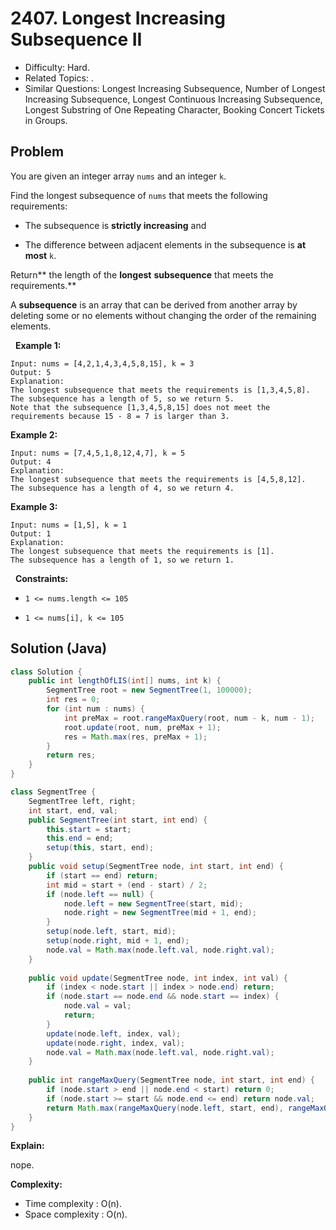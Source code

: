 # 2407. Longest Increasing Subsequence II

- Difficulty: Hard.
- Related Topics: .
- Similar Questions: Longest Increasing Subsequence, Number of Longest Increasing Subsequence, Longest Continuous Increasing Subsequence, Longest Substring of One Repeating Character, Booking Concert Tickets in Groups.

## Problem

You are given an integer array ```nums``` and an integer ```k```.

Find the longest subsequence of ```nums``` that meets the following requirements:


	
- The subsequence is **strictly increasing** and
	
- The difference between adjacent elements in the subsequence is **at most** ```k```.


Return** the length of the **longest** **subsequence** that meets the requirements.**

A **subsequence** is an array that can be derived from another array by deleting some or no elements without changing the order of the remaining elements.

 
**Example 1:**

```
Input: nums = [4,2,1,4,3,4,5,8,15], k = 3
Output: 5
Explanation:
The longest subsequence that meets the requirements is [1,3,4,5,8].
The subsequence has a length of 5, so we return 5.
Note that the subsequence [1,3,4,5,8,15] does not meet the requirements because 15 - 8 = 7 is larger than 3.
```

**Example 2:**

```
Input: nums = [7,4,5,1,8,12,4,7], k = 5
Output: 4
Explanation:
The longest subsequence that meets the requirements is [4,5,8,12].
The subsequence has a length of 4, so we return 4.
```

**Example 3:**

```
Input: nums = [1,5], k = 1
Output: 1
Explanation:
The longest subsequence that meets the requirements is [1].
The subsequence has a length of 1, so we return 1.
```

 
**Constraints:**


	
- ```1 <= nums.length <= 105```
	
- ```1 <= nums[i], k <= 105```



## Solution (Java)

```java
class Solution {
    public int lengthOfLIS(int[] nums, int k) {
        SegmentTree root = new SegmentTree(1, 100000);
        int res = 0;
        for (int num : nums) {
            int preMax = root.rangeMaxQuery(root, num - k, num - 1);
            root.update(root, num, preMax + 1);
            res = Math.max(res, preMax + 1);
        }
        return res;
    }
}

class SegmentTree {
    SegmentTree left, right;
    int start, end, val;
    public SegmentTree(int start, int end) {
        this.start = start;
        this.end = end;
        setup(this, start, end);
    }
    public void setup(SegmentTree node, int start, int end) {
        if (start == end) return;
        int mid = start + (end - start) / 2;
        if (node.left == null) {
            node.left = new SegmentTree(start, mid);
            node.right = new SegmentTree(mid + 1, end);
        }
        setup(node.left, start, mid);
        setup(node.right, mid + 1, end);
        node.val = Math.max(node.left.val, node.right.val);
    }
    
    public void update(SegmentTree node, int index, int val) {
        if (index < node.start || index > node.end) return;
        if (node.start == node.end && node.start == index) {
            node.val = val;
            return;
        }
        update(node.left, index, val);
        update(node.right, index, val);
        node.val = Math.max(node.left.val, node.right.val);
    }
    
    public int rangeMaxQuery(SegmentTree node, int start, int end) {
        if (node.start > end || node.end < start) return 0;
        if (node.start >= start && node.end <= end) return node.val;
        return Math.max(rangeMaxQuery(node.left, start, end), rangeMaxQuery(node.right, start, end));
    }
}
```

**Explain:**

nope.

**Complexity:**

* Time complexity : O(n).
* Space complexity : O(n).
